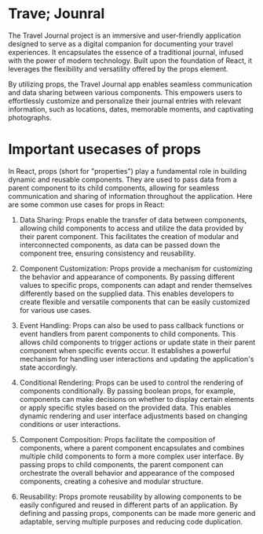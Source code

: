 # Trave; Jounral
The Travel Journal project is an immersive and user-friendly application designed to serve as a digital companion for documenting your travel experiences. It encapsulates the essence of a traditional journal, infused with the power of modern technology. Built upon the foundation of React, it leverages the flexibility and versatility offered by the props element.

By utilizing props, the Travel Journal app enables seamless communication and data sharing between various components. This empowers users to effortlessly customize and personalize their journal entries with relevant information, such as locations, dates, memorable moments, and captivating photographs.

# Important usecases of props
In React, props (short for "properties") play a fundamental role in building dynamic and reusable components. They are used to pass data from a parent component to its child components, allowing for seamless communication and sharing of information throughout the application. Here are some common use cases for props in React:

1. Data Sharing: Props enable the transfer of data between components, allowing child components to access and utilize the data provided by their parent component. This facilitates the creation of modular and interconnected components, as data can be passed down the component tree, ensuring consistency and reusability.

2. Component Customization: Props provide a mechanism for customizing the behavior and appearance of components. By passing different values to specific props, components can adapt and render themselves differently based on the supplied data. This enables developers to create flexible and versatile components that can be easily customized for various use cases.

3. Event Handling: Props can also be used to pass callback functions or event handlers from parent components to child components. This allows child components to trigger actions or update state in their parent component when specific events occur. It establishes a powerful mechanism for handling user interactions and updating the application's state accordingly.

4. Conditional Rendering: Props can be used to control the rendering of components conditionally. By passing boolean props, for example, components can make decisions on whether to display certain elements or apply specific styles based on the provided data. This enables dynamic rendering and user interface adjustments based on changing conditions or user interactions.

5. Component Composition: Props facilitate the composition of components, where a parent component encapsulates and combines multiple child components to form a more complex user interface. By passing props to child components, the parent component can orchestrate the overall behavior and appearance of the composed components, creating a cohesive and modular structure.

6. Reusability: Props promote reusability by allowing components to be easily configured and reused in different parts of an application. By defining and passing props, components can be made more generic and adaptable, serving multiple purposes and reducing code duplication.
